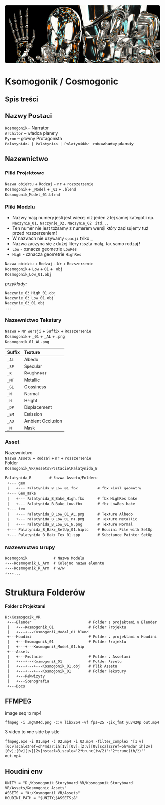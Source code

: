 ![Cosmo](https://github.com/szawel/Kosmogonik/blob/master/img/Kosmo.gif)
# **Ksomogonik / Cosmogonic**
## <b>Spis treści</b>

<a name="nazwy"></a>
## <b>Nazwy Postaci</b>
`Kosmogonik` – Narrator <br />
`Architor` – władca planety <br />
`Pyron` – główny Protagonista <br />
`Palatynidzi | Palatynida | Palatynidów` – mieszkańcy planety <br />

<a name="nazewnictwo"></a>
## <b>Nazewnictwo</b>
<a name="plikiprojektowe"></a>

### Pliki Projektowe
`Nazwa obiektu` + `Rodzaj` + `nr` + `rozszerzenie`<br />
`Kosmogonik` + `_Model` + `_01` + `.blend` <br />
`Kosmogonik_Model_01.blend` <br />

<a name="plikimodelu"></a>
### Pliki Modelu

* Nazwy mają numery jesli jest wiecej niż jeden z tej samej kategotii np. <br/>
`Naczynie_01,` `Naczynie_02,` `Naczynie_02 ` `itd...` <br/>
* Ten numer nie jest tożsamy z numerem wersji który zapisujemy tuż przed rozszerzeniem ! <br />
* W nazwach nie uzywamy `spacji` tylko `_` <br />
* Nazwa zaczyna się z dużej litery raszta małą, tak samo rodzaj ! <br />
* `Low` - oznacza geometrie `LowRes` <br />
* `High` - oznacza geometrie `HighRes` <br />


`Nazwa obiektu` + `Rodzaj` + `Nr` + `Rozszerzenie` <br />
`Kosmogonik` + `Low` + `01` + `.obj` <br />
`Kosmogonik_Low_01.obj` <br />

<i>przykłady:</i>
```
Naczynie_02_High_01.obj
Naczynie_02_Low_01.obj
Naczynie_02_01.obj
...
```

<a name="tekstury"></a>
### Nazewnictwo Tekstury
`Nazwa` + `Nr wersji` + `Suffix` + `Rozszerzenie` <br />
`Kosmogonik` + `_01` + `_AL` + `.png`<br />
`Kosmogonik_01_AL.png`<br />

Suffix | Texture
:------|:-----------------
`_AL`  | Albedo
`_SP`  | Specular
`_R`   | Roughness
`_MT`  | Metallic
`_GL`  | Glossiness
`_N`   | Normal
`_H`   | Height
`_DP`  | Displacement
`_EM`  | Emission
`_AO`  | Ambient Occlusion
`_M`   | Mask

### Asset
Nazewnictwo <br />
`Nazwa Assetu` + `Rodzaj` + `nr` + `rozszerzenie`<br />
Folder <br />
`Kosmogonik_VR\Assets\Postacie\Palatynida_B`
<br />
```c
Palatynida_B        # Nazwa Assetu/Folderu
 +--- geo
 |   +--- Palatynida_B_Low_01.fbx         # fbx Final geometry
 +--- Geo_Bake                            
 |   +--- Palatynida_B_Bake_High.fbx      # fbx HighRes bake
 |   +--- Palatynida_B_Bake_Low.fbx       # fbx LowRes bake
 +--- tex                                 
 |   +--- Palatynida_B_Low_01_AL.png      # Texture Albedo
 |   +--- Palatynida_B_Low_01_MT.png      # Texture Metallic
 |   +--- Palatynida_B_Low_01_N.png       # Texture Normal
 +--- Palatynida_B_Bake_SetUp_01.hiplc    # Houdini File with SetUp
 +--- Palatynida_B_Bake_Tex_01.spp        # Substance Painter SetUp
```

### Nazewnictwo Grupy
```
Kosmogonik            # Nazwa Modelu
+---Kosmogonik_L_Arm  # Kolejno nazwa elemntu
+---Kosmogonik_R_Arm  # w/w
+---...
```
# Struktura Folderów
#### Folder z Projektami

```
H:\Kosmogonik_VR                    
 +---Blender                          # Folder z projektami w Blender
 |   +---Kosmogonik_01                # Folder Projektu
 |   +---+---Kosmogonik_Model_01.blend    
 +---Houdini                          # Folder z projektami w Houdini
 |   +---Kosmogonik_01                # Folder Projektu
 |   +---+---Kosmogonik_Model_01.hip      
 +---Assets
 |   +---Postacie                     # Folder z Assetami
 |   +---+---Kosmogonik_01            # Folder Assetu
 |   +---+---+---Kosmogonik_01.obj    # Plik Assetu
 |   +---+---+---Kosmogonik_01        # Folder Tekstury
 |   +---Rekwizyty
 |   +---Scenografia
 +---Docs
 ```


## FFMPEG
image seq to mp4

```
ffmpeg -i img%04d.png -c:v libx264 -vf fps=25 -pix_fmt yuv420p out.mp4
```
3 video to one side by side
```
ffmpeg.exe -i 01.mp4 -i 02.mp4 -i 03.mp4 -filter_complex "[1:v][0:v]scale2ref=oh*mdar:ih[1v][0v];[2:v][0v]scale2ref=oh*mdar:ih[2v][0v];[0v][1v][2v]hstack=3,scale='2*trunc(iw/2)':'2*trunc(ih/2)'" out.mp4
```

## Houdini env
```
UNITY = "D:/Kosmogonik_Storyboard_VR/Kosmogonik Storyboard VR/Assets/Kosmogonic_Assets"
ASSETS = "D:/Kosmogonik_VR/Assets"
HOUDINI_PATH = "$UNITY;$ASSETS;&"
```

